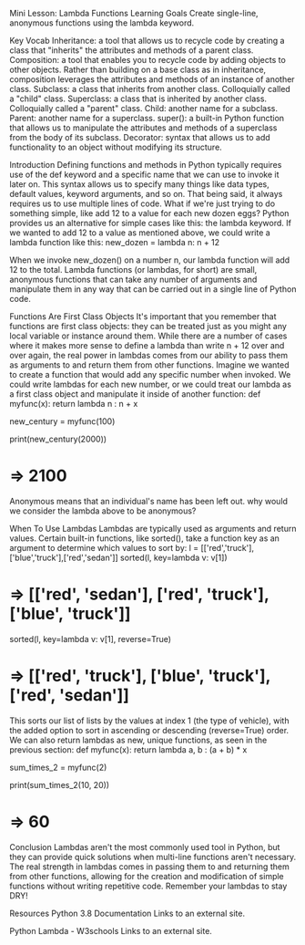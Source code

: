 Mini Lesson: Lambda Functions
Learning Goals
Create single-line, anonymous functions using the lambda keyword.

Key Vocab
Inheritance: a tool that allows us to recycle code by creating a class that "inherits" the attributes and methods of a parent class.
Composition: a tool that enables you to recycle code by adding objects to other objects. Rather than building on a base class as in inheritance, composition leverages the attributes and methods of an instance of another class.
Subclass: a class that inherits from another class. Colloquially called a "child" class.
Superclass: a class that is inherited by another class. Colloquially called a "parent" class.
Child: another name for a subclass.
Parent: another name for a superclass.
super(): a built-in Python function that allows us to manipulate the attributes and methods of a superclass from the body of its subclass.
Decorator: syntax that allows us to add functionality to an object without modifying its structure.

Introduction
Defining functions and methods in Python typically requires use of the def keyword and a specific name that we can use to invoke it later on. 
This syntax allows us to specify many things like data types, default values, keyword arguments, and so on. That being said, it always requires us to use multiple lines of code. What if we're just trying to do something simple, like add 12 to a value for each new dozen eggs?
Python provides us an alternative for simple cases like this: the lambda keyword. If we wanted to add 12 to a value as mentioned above, we could write a lambda function like this:
new_dozen = lambda n: n + 12



When we invoke new_dozen() on a number n, our lambda function will add 12 to the total.
Lambda functions (or lambdas, for short) are small, anonymous functions that can take any number of arguments and manipulate them in any way that can be carried out in a single line of Python code.

Functions Are First Class Objects
It's important that you remember that functions are first class objects: they can be treated just as you might any local variable or instance around them.
While there are a number of cases where it makes more sense to define a lambda than write n + 12 over and over again, the real power in lambdas comes from our ability to pass them as arguments to and return them from other functions.
Imagine we wanted to create a function that would add any specific number when invoked. We could write lambdas for each new number, or we could treat our lambda as a first class object and manipulate it inside of another function:
def myfunc(x):
  return lambda n : n + x

new_century = myfunc(100)

print(new_century(2000))

# => 2100


Anonymous means that an individual's name has been left out. why would we consider the lambda above to be anonymous?



When To Use Lambdas
Lambdas are typically used as arguments and return values. Certain built-in functions, like sorted(), take a function key as an argument to determine which values to sort by:
l = [['red','truck'],['blue','truck'],['red','sedan']]
sorted(l, key=lambda v: v[1])
# => [['red', 'sedan'], ['red', 'truck'], ['blue', 'truck']]
sorted(l, key=lambda v: v[1], reverse=True)
# => [['red', 'truck'], ['blue', 'truck'], ['red', 'sedan']]



This sorts our list of lists by the values at index 1 (the type of vehicle), with the added option to sort in ascending or descending (reverse=True) order.
We can also return lambdas as new, unique functions, as seen in the previous section:
def myfunc(x):
  return lambda a, b : (a + b) * x

sum_times_2 = myfunc(2)

print(sum_times_2(10, 20))

# => 60




Conclusion
Lambdas aren't the most commonly used tool in Python, but they can provide quick solutions when multi-line functions aren't necessary. The real strength in lambdas comes in passing them to and returning them from other functions, allowing for the creation and modification of simple functions without writing repetitive code. Remember your lambdas to stay DRY!

Resources
Python 3.8 Documentation
Links to an external site.


Python Lambda - W3schools
Links to an external site.



